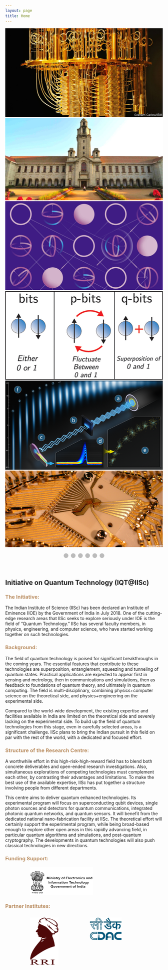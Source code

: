 ```yaml
---
layout: page
title: Home
---
```


<style>


/* Slideshow container */
.slideshow-container {
  max-width: 1200px;
  position: relative;
  margin: auto;
}

/* Caption text */
.text {
  color: #f2f2f2;
  font-size: 15px;
  padding: 8px 12px;
  position: absolute;
  bottom: 8px;
  width: 100%;
  text-align: center;
}

/* Number text (1/3 etc) */
.numbertext {
  color: #f2f2f2;
  font-size: 12px;
  padding: 8px 12px;
  position: absolute;
  top: 0;
}

/* The dots/bullets/indicators */
.dot {
  height: 15px;
  width: 15px;
  margin: 0 2px;
  background-color: #bbb;
  border-radius: 50%;
  display: inline-block;
  transition: background-color 0.6s ease;
}

.active {
  background-color: #717171;
}

/* Fading animation */
.fade {
  -webkit-animation-name: fade;
  -webkit-animation-duration: 1.5s;
  animation-name: fade;
  animation-duration: 1.5s;
}

.slidebox {
  width:1200px; 
  height: 400px;
}

@media only screen and (max-width: 800px;) {
  .slidesbox {
    max-width: 600px;
    max-height: 200px;
  }

@-webkit-keyframes fade {
  from {opacity: .4} 
  to {opacity: 1}
}

@keyframes fade {
  from {opacity: .4} 
  to {opacity: 1}
}

/* On smaller screens, decrease text size */
@media only screen and (max-width: 800px;) {
  .text {font-size: 11px}
}


}
</style>


<div class="slideshow-container">

<div class="mySlides fade">
  <img src="/img/Quantum_Computing.jpg" class="">
</div>

<div class="mySlides fade">
  <img src="/img/IISc_building.jpg" class= "">
</div>

<div class="mySlides fade">
  <img src="/img/q1.jpg" class = "" >
</div>
<div class="mySlides fade">
  <img src="/img/qbit.jpeg" class ="">
</div>

<div class="mySlides fade">
  <img src="/img/singlephoton.png" class ="">
</div>

<div class="mySlides fade">
  <img src="/img/QP.png" class="">
</div>

</div>
<br>

<div style="text-align:center">
  <span class="dot"></span> 
  <span class="dot"></span> 
  <span class="dot"></span> 
  <span class="dot"></span> 
  <span class="dot"></span> 
  <span class="dot"></span> 

</div>

<script>
var slideIndex = 0;
showSlides();

function showSlides() {
  var i;
  var slides = document.getElementsByClassName("mySlides");
  var dots = document.getElementsByClassName("dot");
  for (i = 0; i < slides.length; i++) {
    slides[i].style.display = "none";  
  }
  slideIndex++;
  if (slideIndex > slides.length) {slideIndex = 1}    
  for (i = 0; i < dots.length; i++) {
    dots[i].className = dots[i].className.replace(" active", "");
  }
  slides[slideIndex-1].style.display = "block";  
  dots[slideIndex-1].className += " active";
  setTimeout(showSlides, 2000); // Change image every 2 seconds
}
</script>

<br>
<br>
<h2>Initiative on Quantum Technology (IQT@IISc)</h2>
<h3 style="color: #bb9065">The Initiative:</h3>
<p>The Indian Institute of Science (IISc) has been declared an Institute of Eminence (IOE) by the Government of India in July 2018. One of the cutting-edge research areas that IISc seeks to explore seriously under IOE is the field of “Quantum Technology.” IISc has several faculty members, in physics, engineering, and computer science, who have started working together on such technologies.</p>
<h3 style="color: #bb9065">Background:</h3>
<p>The field of quantum technology is poised for significant breakthroughs in the coming years. The essential features that contribute to these technologies are superposition, entanglement, squeezing and tunneling of quantum states. Practical applications are expected to appear first in sensing and metrology, then in communications and simulations, then as feedback to foundations of quantum theory, and ultimately in quantum computing. The field is multi-disciplinary, combining physics+computer science on the theoretical side, and physics+engineering on the experimental side.</p>
<p>Compared to the world-wide development, the existing expertise and facilities available in India are limited on the theoretical side and severely lacking on the experimental side. To build up the field of quantum technologies from this stage, even in carefully selected areas, is a significant challenge. IISc plans to bring the Indian pursuit in this field on par with the rest of the world, with a dedicated and focused effort.</p>
<h3 style="color: #bb9065">Structure of the Research Centre:</h3>
<p>A worthwhile effort in this high-risk-high-reward field has to blend both concrete deliverables and open-ended research investigations. Also, simultaneous explorations of competing technologies must complement each other, by contrasting their advantages and limitations. To make the best use of the available expertise, IISc has put together a structure involving people from different departments.</p>
<p>This centre aims to deliver quantum enhanced technologies. Its experimental program will focus on superconducting qubit devices, single photon sources and detectors for quantum communications, integrated photonic quantum networks, and quantum sensors. It will benefit from the dedicated national nano-fabrication facility at IISc. The theoretical effort will certainly support the experimental program, while being broad-based enough to explore other open areas in this rapidly advancing field, in particular quantum algorithms and simulations, and post-quantum cryptography. The developments in quantum technologies will also push classical technologies in new directions.</p>

<h3 style="color: #bb9065">Funding Support:</h3>

<img src="/img/MEIT.png" style="width: 200px; height: 90px; margin-left:80px;"> 

<style>

.column {
  float: left;
  width: 20%;
  padding: 10px;
  margin-left: 70px
}

/* Clearfix (clear floats) */
.row::after {
  content: "";
  clear: both;
  display: table;
}
</style>

<h3 style="color: #bb9065"> Partner Institutes: </h3>
<div class = "row">
  <div class = "column">
        <a href="http://www.rri.res.in/"><img src="/img/RRI_Logo.png" style="width: 90px; height: 150px; "></a>
  </div>
  <div class = "column">
        <a href="https://www.cdac.in/index.aspx?id=bangalore"><img src="/img/CDAC_Logo.png"></a>
  </div>
</div>
